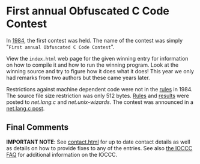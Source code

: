# First annual Obfuscated C Code Contest

In [1984](../years.html#1984), the first contest was held.  The name of the
contest was simply "`First annual Obfuscated C Code Contest`".

View the `index.html` web page for the given winning entry for information on how
to compile it and how to run the winning program.  Look at the winning
source and try to figure how it does what it does!  This year we only had
remarks from two authors but these came years later.

Restrictions against machine dependent code were not in the [rules](rules.txt)
in 1984. The source file size restriction was only 512 bytes.
[Rules](rules.txt) and [results](../years.html#1984) were posted to _net.lang.c_
and _net.unix-wizards_. The contest was announced in a [net.lang.c
post](https://groups.google.com/g/net.lang.c/c/lx-TAuEyeRI/m/HdOOnNx6LC0J).


## Final Comments

**IMPORTANT NOTE**: See [contact.html](../contact.html) for up to date contact details
as well as details on how to provide fixes to any of the entries.
See also [the IOCCC FAQ](../faq.html) for additional information on the IOCCC.


<!--

    Copyright © 1984-2024 by Landon Curt Noll. All Rights Reserved.

    You are free to share and adapt this file under the terms of this license:

	Creative Commons Attribution-ShareAlike 4.0 International (CC BY-SA 4.0)

    For more information, see:

	https://creativecommons.org/licenses/by-sa/4.0/

-->
